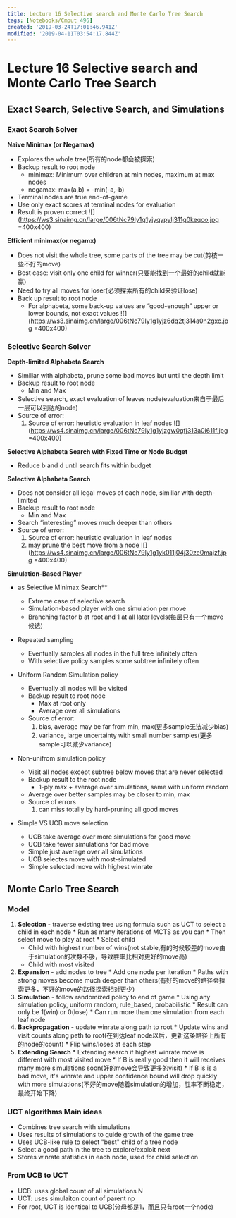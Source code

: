 ```yaml
---
title: Lecture 16 Selective search and Monte Carlo Tree Search
tags: [Notebooks/Cmput 496]
created: '2019-03-24T17:01:46.941Z'
modified: '2019-04-11T03:54:17.844Z'
---
```


# Lecture 16 Selective search and Monte Carlo Tree Search
## Exact Search, Selective Search, and Simulations
### Exact Search Solver
**Naive Minimax (or Negamax)**
  * Explores the whole tree(所有的node都会被探索)
  * Backup result to root node
    * minimax: Minimum over children at min nodes, maximum at max nodes
    * negamax: max(a,b) = -min(-a,-b)
  * Terminal nodes are true end-of-game
  * Use only exact scores at terminal nodes for evaluation
  * Result is proven correct
  ![](https://ws3.sinaimg.cn/large/006tNc79ly1g1yjyqypylj311g0keqco.jpg =400x400)

**Efficient minimax(or negamx)**
  * Does not visit the whole tree, some parts of the tree may be cut(剪枝一些不好的move)
  * Best case: visit only one child for winner(只要能找到一个最好的child就能赢)
  * Need to try all moves for loser(必须探索所有的child来验证lose)
  * Back up result to root node
    * For alphabeta, some back-up values are “good-enough” upper or lower bounds, not exact values
  ![](https://ws3.sinaimg.cn/large/006tNc79ly1g1yjz6dq2tj314a0n2gxc.jpg =400x400)

### Selective Search Solver
**Depth-limited Alphabeta Search**
  * Similiar with alphabeta, prune some bad moves but until the depth limit
  * Backup result to root node
    * Min and Max
  * Selective search, exact evaluation of leaves node(evaluation来自于最后一层可以到达的node)
  * Source of error:
    1. Source of error: heuristic evaluation in leaf nodes
  ![](https://ws4.sinaimg.cn/large/006tNc79ly1g1yjzgw0gfj313a0i611f.jpg =400x400)

**Selective Alphabeta Search with Fixed Time or Node Budget**
  * Reduce b and d until search fits within budget

**Selective Alphabeta Search**
  * Does not consider all legal moves of each node, similiar with depth-limited
  * Backup result to root node
    * Min and Max
  * Search “interesting” moves much deeper than others
  * Source of error:
    1. Source of error: heuristic evaluation in leaf nodes
    2. may prune the best move from a node 
  ![](https://ws4.sinaimg.cn/large/006tNc79ly1g1yk011j04j30ze0majzf.jpg =400x400)

**Simulation-Based Player**
  * as Selective Minimax Search**
    * Extreme case of selective search
    * Simulation-based player with one simulation per move
    * Branching factor b at root and 1 at all later levels(每层只有一个move候选)
  * Repeated sampling
    * Eventually samples all nodes in the full tree infinitely often
    * With selective policy samples some subtree infinitely often
  * Uniform Random Simulation policy
    * Eventually all nodes will be visited
    * Backup result to root node
      * Max at root only
      * Average over all simulations
    * Source of error:
      1. bias, average may be far from min, max(更多sample无法减少bias)
      2. variance, large uncertainty with small number samples(更多sample可以减少variance)
  * Non-unifrom simulation policy
      * Visit all nodes except subtree below moves that are never selected
      * Backup result to the root node
        * 1-ply max + average over simulations, same with uniform random
      * Average over better samples may be closer to min, max
      * Source of errors
        1. can miss totally by hard-pruning all good moves

  * Simple VS UCB move selection
    * UCB take average over more simulations for good move
    * UCB take fewer simulations for bad move
    * Simple just average over all simulations
    * UCB selectes move with most-simulated
    * Simple selected move with highest winrate

## Monte Carlo Tree Search
### Model
  1. **Selection** - traverse existing tree using formula such as UCT to select a child in each node
    * Run as many iterations of MCTS as you can
    * Then select move to play at root
    * Select child
      * Child with highest number of wins(not stable,有的时候较差的move由于simulation的次数不够，导致胜率比相对更好的move高)
      * Child with most visited
  2. **Expansion** - add nodes to tree
    * Add one node per iteration
    * Paths with strong moves become much deeper than others(有好的move的路径会探索更多，不好的move的路径探索相对更少)
  3. **Simulation** - follow randomized policy to end of game
    * Using any simulation policy, uniform random, rule_based, probabilistic
    * Result can only be 1(win) or 0(lose)
    * Can run more than one simulation from each leaf node
  4. **Backpropagation** - update winrate along path to root
    * Update wins and visit counts along path to root(在到达leaf node以后，更新这条路径上所有的node的count)
    * Flip wins/loses at each step
  5. **Extending Search**
    * Extending search if highest winrate move is different with most visited move
    * If B is really good then it will receives many more simulations soon(好的move会导致更多的visit)
    * If B is is a bad move, it's winrate and upper confidence bound will drop quickly with more simulations(不好的move随着simulation的增加，胜率不断稳定，最终开始下降)


### UCT algorithms Main ideas
  * Combines tree search with simulations
  * Uses results of simulations to guide growth of the game tree
  * Uses UCB-like rule to select "best" child of a tree node
  * Select a good path in the tree to explore/exploit next
  * Stores winrate statistics in each node, used for child selection

### From UCB to UCT
  * UCB: uses global count of all simulations N
  * UCT: uses simulaiton count of parent np
  * For root, UCT is identical to UCB(分母都是1，而且只有root一个node)


